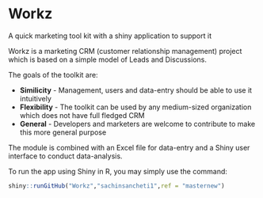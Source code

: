 # Workz
A quick marketing tool kit with a shiny application to support it

Workz is a marketing CRM (customer relationship management) project which is based on a simple model of Leads and Discussions.

The goals of the toolkit are:
* **Similicity** - Management, users and data-entry should be able to use it intuitively
* **Flexibility** - The toolkit can be used by any medium-sized organization which does not have full fledged CRM
* **General** - Developers and marketers are welcome to contribute to make this more general purpose

The module is combined with an Excel file for data-entry and a Shiny user interface to conduct data-analysis.

To run the app using Shiny in R, you may simply use the command:

```r
shiny::runGitHub("Workz","sachinsancheti1",ref = "masternew")
```

